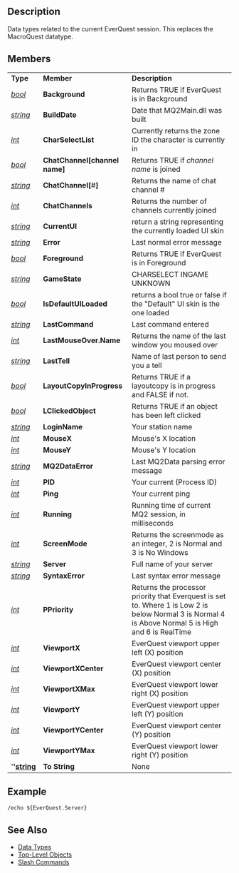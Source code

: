 ## Description

Data types related to the current EverQuest session. This replaces the MacroQuest datatype.

## Members

|                                            |                                     |                                                                                                                                                     |
|--------------------------------------------|-------------------------------------|-----------------------------------------------------------------------------------------------------------------------------------------------------|
| **Type**                                   | **Member**                          | **Description**                                                                                                                                     |
| *[bool](datatype-bool.md)*         | **Background**                      | Returns TRUE if EverQuest is in Background                                                                                                          |
| *[string](datatype-string.md)*     | **BuildDate**                       | Date that MQ2Main.dll was built                                                                                                                     |
| *[int](datatype-int.md)*           | **CharSelectList**                  | Currently returns the zone ID the character is currently in                                                                                         |
| *[bool](datatype-bool.md)*         | **ChatChannel\[**channel name**\]** | Returns TRUE if *channel name* is joined                                                                                                            |
| *[string](datatype-string.md)*     | **ChatChannel\[**#**\]**            | Returns the name of chat channel #                                                                                                                  |
| *[int](datatype-int.md)*           | **ChatChannels**                    | Returns the number of channels currently joined                                                                                                     |
| *[string](datatype-string.md)*     | **CurrentUI**                       | return a string representing the currently loaded UI skin                                                                                           |
| *[string](datatype-string.md)*     | **Error**                           | Last normal error message                                                                                                                           |
| *[bool](datatype-bool.md)*         | **Foreground**                      | Returns TRUE if EverQuest is in Foreground                                                                                                          |
| *[string](datatype-string.md)*     | **GameState**                       | CHARSELECT INGAME UNKNOWN                                                                                                                           |
| *[bool](datatype-bool.md)*         | **IsDefaultUILoaded**               | returns a bool true or false if the "Default" UI skin is the one loaded                                                                             |
| *[string](datatype-string.md)*     | **LastCommand**                     | Last command entered                                                                                                                                |
| *[int](datatype-int.md)*           | **LastMouseOver.Name**              | Returns the name of the last window you moused over                                                                                                 |
| *[string](datatype-string.md)*     | **LastTell**                        | Name of last person to send you a tell                                                                                                              |
| *[bool](datatype-bool.md)*         | **LayoutCopyInProgress**            | Returns TRUE if a layoutcopy is in progress and FALSE if not.                                                                                       |
| *[bool](datatype-bool.md)*         | **LClickedObject**                  | Returns TRUE if an object has been left clicked                                                                                                     |
| *[string](datatype-string.md)*     | **LoginName**                       | Your station name                                                                                                                                   |
| *[int](datatype-int.md)*           | **MouseX**                          | Mouse's X location                                                                                                                                  |
| *[int](datatype-int.md)*           | **MouseY**                          | Mouse's Y location                                                                                                                                  |
| *[string](datatype-string.md)*     | **MQ2DataError**                    | Last MQ2Data parsing error message                                                                                                                  |
| *[int](datatype-int.md)*           | **PID**                             | Your current (Process ID)                                                                                                                           |
| *[int](datatype-int.md)*           | **Ping**                            | Your current ping                                                                                                                                   |
| *[int](datatype-int.md)*           | **Running**                         | Running time of current MQ2 session, in milliseconds                                                                                                |
| *[int](datatype-int.md)*           | **ScreenMode**                      | Returns the screenmode as an integer, 2 is Normal and 3 is No Windows                                                                               |
| *[string](datatype-string.md)*     | **Server**                          | Full name of your server                                                                                                                            |
| *[string](datatype-string.md)*     | **SyntaxError**                     | Last syntax error message                                                                                                                           |
| *[int](datatype-int.md)*           | **PPriority**                       | Returns the processor priority that Everquest is set to. Where 1 is Low 2 is below Normal 3 is Normal 4 is Above Normal 5 is High and 6 is RealTime |
| *[int](datatype-int.md)*           | **ViewportX**                       | EverQuest viewport upper left (X) position                                                                                                          |
| *[int](datatype-int.md)*           | **ViewportXCenter**                 | EverQuest viewport center (X) position                                                                                                              |
| *[int](datatype-int.md)*           | **ViewportXMax**                    | EverQuest viewport lower right (X) position                                                                                                         |
| *[int](datatype-int.md)*           | **ViewportY**                       | EverQuest viewport upper left (Y) position                                                                                                          |
| *[int](datatype-int.md)*           | **ViewportYCenter**                 | EverQuest viewport center (Y) position                                                                                                              |
| *[int](datatype-int.md)*           | **ViewportYMax**                    | EverQuest viewport lower right (Y) position                                                                                                         |
| '**'[string](datatype-string.md)** | **To String**                       | None                                                                                                                                                |

## Example

`/echo ${EverQuest.Server}`

## See Also

-   [Data Types](data-types.md)
-   [Top-Level Objects](../top-level-objects/top-level-objects.md)
-   [Slash Commands](../commands/slash-commands.md)


